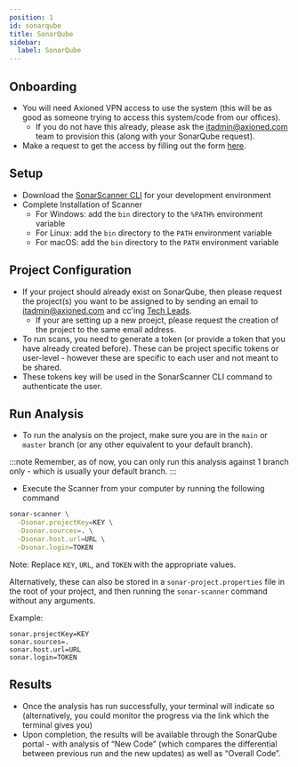 ```yaml
---
position: 1
id: sonarqube
title: SonarQube
sidebar:
  label: SonarQube
---
```



## Onboarding

- You will need Axioned VPN access to use the system (this will be as good as someone trying to access this system/code from our offices).
  - If you do not have this already, please ask the <itadmin@axioned.com> team to provision this (along with your SonarQube request).
- Make a request to get the access by filling out the form [here](https://docs.google.com/forms/d/e/1FAIpQLSc550MkOG_CF2yrvuXtgnheWgii0WKP53yu0RKjNCUTRrL6Vg/viewform).

## Setup

- Download the [SonarScanner CLI](https://docs.sonarsource.com/sonarqube/latest/analyzing-source-code/scanners/sonarscanner/) for your development environment
- Complete Installation of Scanner
  - For Windows: add the `bin` directory to the `%PATH%` environment variable
  - For Linux: add the `bin` directory to the `PATH` environment variable
  - For macOS: add the `bin` directory to the `PATH` environment variable

## Project Configuration

- If your project should already exist on SonarQube, then please request the project(s) you want to be assigned to by sending an email to <itadmin@axioned.com> and cc'ing [Tech Leads](mailto:techleads@axioned.com).
  - If your are setting up a new proejct, please request the creation of the project to the same email address.
- To run scans, you need to generate a token (or provide a token that you have already created before). These can be project specific tokens or user-level - however these are specific to each user and not meant to be shared.
- These tokens key will be used in the SonarScanner CLI command to authenticate the user.

## Run Analysis

- To run the analysis on the project, make sure you are in the `main` or `master` branch (or any other equivalent to your default branch).

:::note
Remember, as of now, you can only run this analysis against 1 branch only - which is usually your default branch.
:::

- Execute the Scanner from your computer by running the following command

```bash
sonar-scanner \
  -Dsonar.projectKey=KEY \
  -Dsonar.sources=. \
  -Dsonar.host.url=URL \
  -Dsonar.login=TOKEN
```

Note: Replace `KEY`, `URL`, and `TOKEN` with the appropriate values.

Alternatively, these can also be stored in a `sonar-project.properties` file in the root of your project, and then running the `sonar-scanner` command without any arguments.

Example:

```text
sonar.projectKey=KEY
sonar.sources=.
sonar.host.url=URL
sonar.login=TOKEN
```

## Results

- Once the analysis has run successfully, your terminal will indicate so (alternatively, you could monitor the progress via the link which the terminal gives you)
- Upon completion, the results will be available through the SonarQube portal - with analysis of “New Code” (which compares the differential between previous run and the new updates) as well as “Overall Code”.
